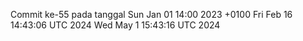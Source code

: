 Commit ke-55 pada tanggal Sun Jan 01 14:00 2023 +0100
Fri Feb 16 14:43:06 UTC 2024
Wed May  1 15:43:16 UTC 2024
